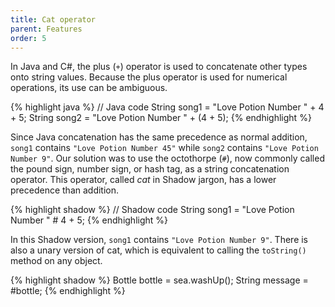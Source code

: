 ```yaml
---
title: Cat operator
parent: Features
order: 5
---
```


In Java and C#, the plus (`+`) operator is used to concatenate other types onto string values.  Because the plus operator is used for numerical operations, its use can be ambiguous.			

{% highlight java %}
// Java code
String song1 = "Love Potion Number " + 4 + 5;
String song2 = "Love Potion Number " + (4 + 5);
{% endhighlight %}

Since Java concatenation has the same precedence as normal addition, `song1` contains  `"Love Potion Number 45"` while `song2` contains `"Love Potion Number 9"`.  Our solution was to use the octothorpe (`#`), now commonly called the pound sign, number sign, or hash tag, as a string concatenation operator.  This operator, called *cat* in Shadow jargon, has a lower precedence than addition. 

{% highlight shadow %}
// Shadow code
String song1 = "Love Potion Number " # 4 + 5;
{% endhighlight %}

In this Shadow version, `song1` contains `"Love Potion Number 9"`.  There is also a unary version of cat, which is equivalent to calling the `toString()` method on any object.

{% highlight shadow %}
Bottle bottle = sea.washUp();
String message = #bottle;
{% endhighlight %}